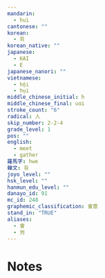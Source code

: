 ```yaml
---
mandarin:
  - huì
cantonese: ""
korean:
  - 회
korean_native: ""
japanese:
  - KAI
  - E
japanese_nanori: ""
vietnamese:
  - hội
  - hụi
middle_chinese_initial: h
middle_chinese_final: uɑi
stroke_count: "6"
radical: 人
skip_number: 2-2-4
grade_level: 1
pos: ""
english:
  - meet
  - gather
羅馬字: hwe
韓文: 훠
joyo_level: ""
hsk_level: ""
hanmun_edu_level: ""
danayo_id: 91
mc_id: 248
graphemic_classification: 會意
stand_in: "TRUE"
aliases:
  - 會
  - 屶
---
```


# Notes

